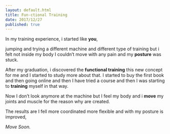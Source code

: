 ```yaml
---
layout: default.html
title: Fun-ctional Training
date: 2017/12/27
published: true
---
```


In my training experience, i started like **you**,

jumping and trying a different machine and different type of training but i felt not inside my body I couldn’t move with any pain and my **posture** was stuck.

After my graduation, i discovered the **functional training** this new concept for me and I started to study more about that. I started to buy the first book and then going online and then I have tried a course and then I was starting to **training** myself in that way.

Now I don’t look anymore at the machine but I feel my body and i **move** my joints and muscle for the reason why are created.

The results are I fell more coordinated more flexible and with my posture is improved,


_Move Soon._
